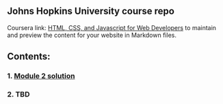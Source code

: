 ## Johns Hopkins University course repo

Coursera link: [HTML, CSS, and Javascript for Web Developers](https://www.coursera.org/learn/html-css-javascript-for-web-developers/home/welcome) to maintain and preview the content for your website in Markdown files.

## Contents:

### 1. [Module 2 solution](https://github.com/AP-AZ/JHU_Class/tree/main/Module%202%20Solution)
### 2. TBD
